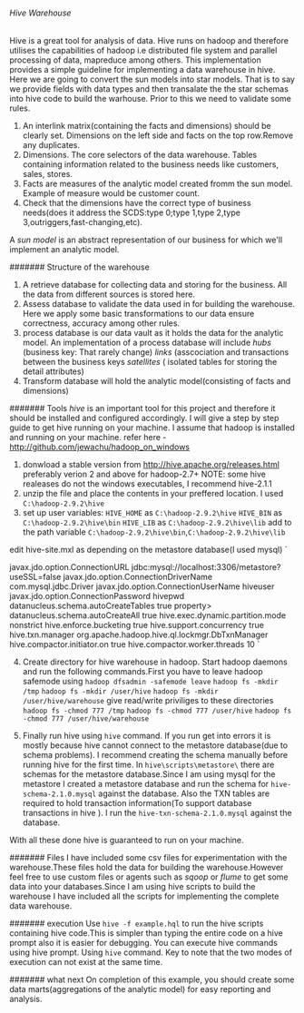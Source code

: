 ###### Hive Warehouse
Hive is a great tool for analysis of data. Hive runs on hadoop and therefore utilises the capabilities of hadoop  i.e distributed file system and parallel processing of data, mapreduce among others. This implementation provides a simple guideline for implementing a data warehouse in hive. Here we are going to convert the sun models into star models. That is to say we provide  fields with data types and then transalate the the star schemas into hive  code to build the warhouse. Prior to this we need to validate some rules. 
1. An interlink matrix(containing the facts and dimensions) should be clearly set. Dimensions on the left side and facts on the top row.Remove any duplicates.
2. Dimensions. The core selectors of the data warehouse. Tables containing information related to the business needs like customers, sales, stores.
3. Facts are measures of the analytic model created fromm the sun model. Example of measure would be customer count.
4. Check that the dimensions have the correct type of business needs(does it address the SCDS:type 0;type 1,type 2,type 3,outriggers,fast-changing,etc).

A *sun model* is an abstract representation of our business for which we'll implement an analytic model.

####### Structure of the warehouse
1. A retrieve database for collecting data and storing for the business. All the data from different sources is stored here.
2. Assess database to validate the data used in for building the warehouse. Here we apply some basic transformations to our data ensure correctness, accuracy among other rules.
3. process database is our data vault as it holds the data for the analytic model. An implementation of  a process database will include *hubs* (business key: That rarely change) *links* (asscociation and transactions between the business keys 
*satellites* ( isolated tables for storing the detail attributes)
4. Transform database will hold the analytic model(consisting of facts and dimensions)

####### Tools 
*hive* is an  important tool for this project and therefore it should be installed  and configured accordingly. I will give a step by step guide to get hive running on your machine. I assume that hadoop is installed and running on your machine. refer here - http://github.com/jewachu/hadoop_on_windows
1. donwload a stable version from http://hive.apache.org/releases.html preferably verion 2 and above for hadoop-2.7+
NOTE: some hive realeases do not the windows executables, I  recommend hive-2.1.1
2. unzip the file and place the contents in your preffered location. I used `C:\hadoop-2.9.2\hive`
3. set up user variables:
`HIVE_HOME` as `C:\hadoop-2.9.2\hive`
`HIVE_BIN` as `C:\hadoop-2.9.2\hive\bin`
`HIVE_LIB` as `C:\hadoop-2.9.2\hive\lib`
add to the path variable `C:\hadoop-2.9.2\hive\bin`,`C:\hadoop-2.9.2\hive\lib`

edit hive-site.mxl as depending on the metastore database(I used mysql)
`<configuration>
<!-- database connections -->
<property>
<name>javax.jdo.option.ConnectionURL</name>
<value>jdbc:mysql://localhost:3306/metastore?useSSL=false</value>
</property>
<property>
<name>javax.jdo.option.ConnectionDriverName</name>
<value>com.mysql.jdbc.Driver</value>
</property>
<property>
<name>javax.jdo.option.ConnectionUserName</name>
<value>hiveuser</value>
</property>
<property>
<name>javax.jdo.option.ConnectionPassword</name>
<value>hivepwd</value>
</property>
<property>
<name>datanucleus.schema.autoCreateTables</name>
<value>true</value>
</property>
property>
<name>datanucleus.schema.autoCreateAll</name>
<value>true</value>
</property>
<!-- Transactional support:ACID -->
<property>
<name>hive.exec.dynamic.partition.mode</name>
<value>nonstrict</value>
</property>
<property>
<name>hive.enforce.bucketing</name>
<value>true</value>
</property>
<property>
<name>hive.support.concurrency</name>
<value>true</value>
</property>
<property>
<name>hive.txn.manager</name>
<value>org.apache.hadoop.hive.ql.lockmgr.DbTxnManager</value>
</property>
<property>
<name>hive.compactor.initiator.on</name>
<value>true</value>
</property>
<property>
<name>hive.compactor.worker.threads</name>
<value>10</value>
</property>
</configuration>`

4. Create directory for hive warehouse in hadoop. Start hadoop daemons and run the following commands.First you have to leave hadoop safemode using `hadoop dfsadmin -safemode leave`
`hadoop fs -mkdir /tmp`
`hadoop fs -mkdir /user/hive`
`hadoop fs -mkdir /user/hive/warehouse`
give read/write priviliges to these directories
`hadoop fs -chmod 777 /tmp`
`hadoop fs -chmod 777 /user/hive`
`hadoop fs -chmod 777 /user/hive/warehouse`

5. Finally run hive using `hive` command.
If you run get into errors it is mostly because hive cannot connect to the metastore database(due to schema problems). I recommend creating the schema manually before running hive for the first time. In `hive\scripts\metastore\` there are schemas for the metastore database.Since I am using mysql for the metastore I created a metastore database and run the schema for `hive-schema-2.1.0.mysql` against the database. Also the TXN tables are required to hold transaction information(To support database transactions in hive ). I run the `hive-txn-schema-2.1.0.mysql` against the database.

With all these done hive is guaranteed to run on your machine.

####### Files
I have included some csv files for experimentation with the warehouse.These files hold the data for building the warehouse.However feel free to use custom files or agents such as *sqoop* or *flume* to get some data into your databases.Since I am using hive scripts to build the warehouse I have included all the scripts for implementing the complete data warehouse.

####### execution
Use `hive -f example.hql` to run the hive scripts containing hive code.This is simpler than typing the entire code on a hive prompt also it is easier for debugging. You can execute hive commands using hive prompt. Using `hive` command. Key to note that the two modes of execution can not exist at the same time.

####### what next
On completion of this example, you should create some data marts(aggregations of the analytic model) for  easy reporting and analysis.
